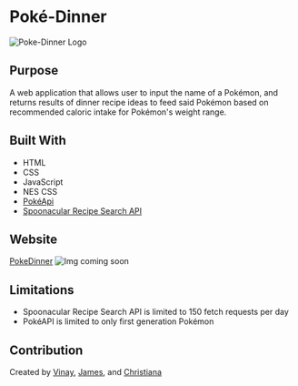 # Poké-Dinner
![Poke-Dinner Logo](assets/images/pokedinner-logo.png)

## Purpose
A web application that allows user to input the name of a Pokémon, and returns results of dinner recipe ideas to feed said Pokémon based on recommended caloric intake for Pokémon's weight range.
## Built With
- HTML
- CSS
- JavaScript
- NES CSS
- [PokéApi](https://pokeapi.co/)
- [Spoonacular Recipe Search API](https://spoonacular.com/food-api)
## Website
[PokeDinner](https://jtdprogramming.github.io/PokeDinner/)
![Img coming soon](assets/images/pokedinner.png) 
## Limitations
- Spoonacular Recipe Search API is limited to 150 fetch requests per day
- PokéAPI is limited to only first generation Pokémon
## Contribution
Created by [Vinay](https://github.com/vinssm), [James](https://github.com/jtdprogramming), and [Christiana](https://github.com/NicaVulcan)
